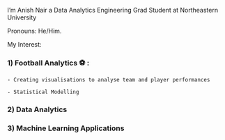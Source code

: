 I’m Anish Nair a Data Analytics Engineering Grad Student at Northeastern University

Pronouns: He/Him.

My Interest:

### 1) Football Analytics :soccer: :

    - Creating visualisations to analyse team and player performances

    - Statistical Modelling


### 2) Data Analytics


### 3) Machine Learning Applications






<!---
AniNair14/AniNair14 is a ✨ special ✨ repository because its `README.md` (this file) appears on your GitHub profile.
You can click the Preview link to take a look at your changes.
--->
